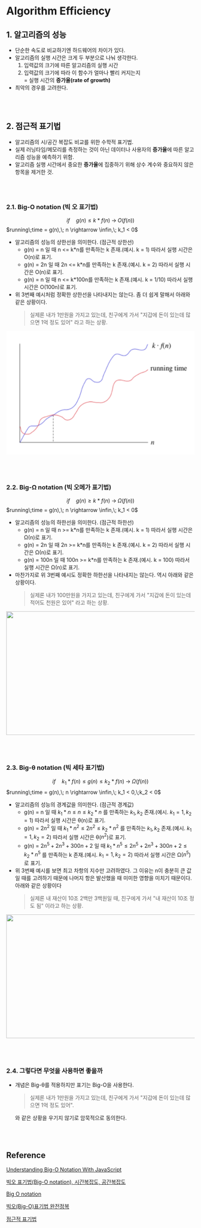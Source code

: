 # **Algorithm Efficiency**

## **1. 알고리즘의 성능**
- 단순한 속도로 비교하기엔 하드웨어의 차이가 있다.
- 알고리즘의 실행 시간은 크게 두 부분으로 나눠 생각한다.  
    1. 입력값의 크기에 따른 알고리즘의 실행 시간
    2. 입력값의 크기에 따라 이 함수가 얼마나 빨리 커지는지  
        = 실행 시간의 **증가율(rate of growth)**
- 최악의 경우를 고려한다.
  
<br /><br />

## **2. 점근적 표기법**
- 알고리즘의 시/공간 복잡도 비교를 위한 수학적 표기법.
- 실제 러닝타임/메모리를 측정하는 것이 아닌 데이터나 사용자의 **증가율**에 따른 알고리즘 성능을 예측하기 위함.
- 알고리즘 실행 시간에서 중요한 **증가율**에 집중하기 위해 상수 계수와 중요하지 않은 항목을 제거한 것.

<br /><br />

### **2.1. Big-O notation (빅 오 표기법)**
$$
if\quad g(n) \leq k*f(n) \; \rightarrow \; O(f(n))
$$
$running\;time = g(n),\; n \rightarrow \infin,\; k_1 < 0$
- 알고리즘의 성능의 상한선을 의미한다. (점근적 상한선)
    - g(n) = n 일 때 n <= k*n를 만족하는 k 존재.(예시. k = 1) 따라서 실행 시간은 O(n)로 표기.
    - g(n) = 2n 일 때 2n <= k*n를 만족하는 k 존재.(예시. k = 2) 따라서 실행 시간은 O(n)로 표기.     
    - g(n) = n 일 때 n <= k*100n를 만족하는 k 존재.(예시. k = 1/10) 따라서 실행 시간은 O(100n)로 표기.
- 위 3번째 예시처럼 정확한 상한선을 나타내지는 않는다. 좀 더 쉽게 말해서 아래와 같은 상황이다.
  > 실제론 내가 1만원을 가지고 있는데, 친구에게 가서 "지갑에 돈이 있는데 많으면 1억 정도 있어" 라고 하는 상황. 

<img src="..\image\algorithm\algorithm-efficiency\big-o.png" width="600" height="330">

<br /><br />

### **2.2. Big-Ω notation (빅 오메가 표기법)**
$$
if\quad g(n) \geq k*f(n) \; \rightarrow \; Ω(f(n))
$$
$running\;time = g(n),\; n \rightarrow \infin,\; k_1 < 0$
- 알고리즘의 성능의 하한선을 의미한다. (점근적 하한선)
    - g(n) = n 일 때 n >= k*n를 만족하는 k 존재.(예시. k = 1) 따라서 실행 시간은 Ω(n)로 표기.
    - g(n) = 2n 일 때 2n >= k*n를 만족하는 k 존재.(예시. k = 2) 따라서 실행 시간은 Ω(n)로 표기.     
    - g(n) = 100n 일 때 100n >= k*n를 만족하는 k 존재.(예시. k = 100) 따라서 실행 시간은 Ω(n)로 표기.
- 마찬가지로 위 3번째 예시도 정확한 하한선을 나타내지는 않는다. 역시 아래와 같은 상황이다.
  > 실제론 내가 100만원을 가지고 있는데, 친구에게 가서 "지갑에 돈이 있는데 적어도 천원은 있어" 라고 하는 상황.

<img src="..\image\algorithm\algorithm-efficiency\big-Ω.png" width="600" height="330">

<br /><br />

### **2.3. Big-θ notation (빅 세타 표기법)**
$$
if\quad k_1*f(n) \leq g(n) \leq k_2*f(n) \; \rightarrow \; Ω(f(n))
$$
$running\;time = g(n),\; n \rightarrow \infin,\; k_1 < 0,\;k_2 < 0$
- 알고리즘의 성능의 경계값을 의미한다. (점근적 경계값)
    - g(n) = n 일 때 $k_1*n \leq n \leq k_2*n$ 를 만족하는 $k_1,k_2$ 존재.(예시. $k_1 = 1,k_2 = 1$) 따라서 실행 시간은 θ(n)로 표기.
    - g(n) = $2n^2$ 일 때 $k_1*n^2 \leq 2n^2 \leq k_2*n^2$ 를 만족하는 $k_1,k_2$ 존재.(예시. $k_1 = 1,k_2 = 2$) 따라서 실행 시간은 θ($n^2$)로 표기.     
    - g(n) = $2n^5+2n^3+300n+2$ 일 때 $k_1*n^5 \leq 2n^5+2n^3+300n+2 \leq k_2*n^5$  를 만족하는 k 존재.(예시. $k_1 = 1,k_2 = 2$) 따라서 실행 시간은 Ω($n^5$)로 표기.
- 위 3번째 예시를 보면 최고 차항의 지수만 고려하였다. 그 이유는 n이 충분히 큰 값일 때를 고려하기 때문에 나머지 항은 발산했을 때 미미한 영향을 미치기 때문이다. 아래와 같은 상황이다
  > 실제론 내 재산이 10조 2백만 3백원일 때, 친구에게 가서 "내 재산이 10조 정도 됨" 이라고 하는 상황.

<img src="..\image\algorithm\algorithm-efficiency\big-θ.png" width="600" height="330">

<br /><br />

### **2.4. 그렇다면 무엇을 사용하면 좋을까**
- 개념은 Big-θ를 적용하지만 표기는 Big-O을 사용한다.
  > 실제론 내가 1만원을 가지고 있는데, 친구에게 가서 "지갑에 돈이 있는데 많으면 1억 정도 있어".

  와 같은 상황을 우기지 않기로 암묵적으로 동의한다. 

<br /><br />

## **Reference**
[Understanding Big-O Notation With JavaScript](https://dev.to/b0nbon1/understanding-big-o-notation-with-javascript-25mc)

[빅오 표기법(Big-O notation), 시간복잡도, 공간복잡도](https://blog.naver.com/PostView.naver?blogId=kks227&logNo=220769859177&parentCategoryNo=&categoryNo=299&viewDate=&isShowPopularPosts=false&from=postList)

[Big O notation](https://en.wikipedia.org/wiki/Big_O_notation)

[빅오(Big-O)표기법 완전정복](https://www.youtube.com/watch?v=6Iq5iMCVsXA)

[점근적 표기법](https://ko.khanacademy.org/computing/computer-science/algorithms/asymptotic-notation/a/asymptotic-notation)